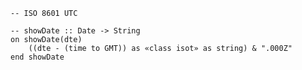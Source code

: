 ```applescript
-- ISO 8601 UTC 
```

```applescript
-- showDate :: Date -> Stringon showDate(dte)	((dte - (time to GMT)) as «class isot» as string) & ".000Z"end showDate
```